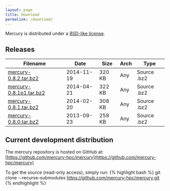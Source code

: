 ```yaml
---
layout: page
title: Download
permalink: /download/
---
```


Mercury is distributed under a [BSD-like license][license].

## Releases

Filename                           | Date       | Size    | Arch | Type
---------------------------------- | ---------- | ------- | ---- | ----
[mercury-0.8.2.tar.bz2][0.8.2]     | 2014-11-19 | 320 KB  | Any  | Source .bz2
[mercury-0.8.1p1.tar.bz2][0.8.1p1] | 2014-04-21 | 322 KB  | Any  | Source .bz2
[mercury-0.8.1.tar.bz2][0.8.1]     | 2014-02-20 | 308 KB  | Any  | Source .bz2
[mercury-0.8.0.tar.bz2][0.8.0]     | 2013-09-23 | 259 KB  | Any  | Source .bz2

[license]: https://github.com/mercury-hpc/mercury/blob/master/COPYING
[0.8.2]: ftp://ftp.mcs.anl.gov/pub/mercury/releases/mercury-0.8.2.tar.bz2
[0.8.1p1]: ftp://ftp.mcs.anl.gov/pub/mercury/releases/mercury-0.8.1p1.tar.bz2
[0.8.1]: ftp://ftp.mcs.anl.gov/pub/mercury/releases/mercury-0.8.1.tar.bz2
[0.8.0]: ftp://ftp.mcs.anl.gov/pub/mercury/releases/mercury-0.8.0.tar.bz2

## Current development distribution

The mercury repository is hosted on GitHub at:
[https://github.com/mercury-hpc/mercury](https://github.com/mercury-hpc/mercury)

To get the source (read-only access), simply run:
{% highlight bash %}
git clone --recurse-submodules https://github.com/mercury-hpc/mercury.git 
{% endhighlight %}
